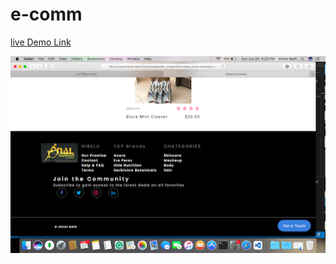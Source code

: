 # e-comm

[live Demo Link](https://vic-e-commerce.netlify.app)

![](https://github.com/vic778/e-comm/blob/master/img/screenshot.png)

